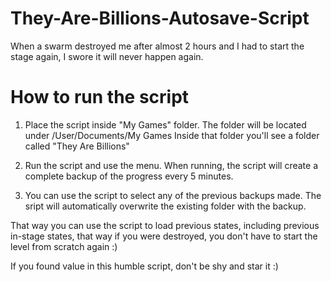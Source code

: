 # They-Are-Billions-Autosave-Script
When a swarm destroyed me after almost 2 hours and I had to start the stage again, I swore it will never happen again.

# How to run the script
1) Place the script inside "My Games" folder. The folder will be located under /User/Documents/My Games
Inside that folder you'll see a folder called "They Are Billions"

2) Run the script and use the menu. When running, the script will create a complete backup of the progress every 5 minutes.

3) You can use the script to select any of the previous backups made. The sript will automatically overwrite the existing folder with the backup.

That way you can use the script to load previous states, including previous in-stage states, that way if you were destroyed, you don't have to start the level from scratch again :)

If you found value in this humble script, don't be shy and star it :)